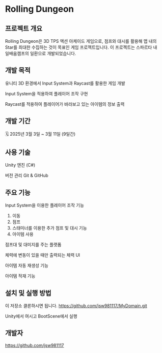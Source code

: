 Rolling Dungeon
=

프로젝트 개요
-
Rolling Dungeon은 3D TPS 액션 아케이드 게임으로, 점프와 대시를 활용해 맵 내의 Star를 최대한 수집하는 것이 목표인 게임 프로젝트입니다. 이 프로젝트는 스파르타 내일배움캠프의 일환으로 개발되었습니다.

개발 목적
-
유니티 3D 환경에서 Input System과 Raycast를 활용한 게임 개발

Input System을 적용하여 플레이어 조작 구현

Raycast를 적용하여 플레이어가 바라보고 있는 아이템의 정보 출력

개발 기간
-
🗓 2025년 3월 3일 ~ 3월 11일 (9일간)

사용 기술
-
Unity 엔진 (C#)

버전 관리
Git & GitHub

주요 기능
-
Input System을 이용한 플레이어 조작 기능
1. 이동
2. 점프
3. 스태미너를 이용한 추가 점프 및 대시 기능
4. 아이템 사용

점프대 및 대미지를 주는 플랫폼

체력에 변동이 있을 때만 출력되는 체력 UI

아이템 자동 재생성 기능

아이템 적재 기능

설치 및 실행 방법
-
이 저장소 클론하시면 됩니다.
https://github.com/jsw981117/MyDomain.git

Unity에서 여시고 BootScene에서 실행

개발자
-
https://github.com/jsw981117
